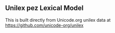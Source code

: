Unilex pez Lexical Model
----------------------

This is built directly from Unicode.org unilex data at
https://github.com/unicode-org/unilex
